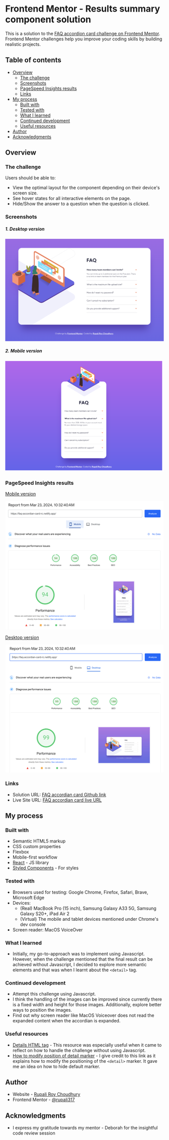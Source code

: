 # Frontend Mentor - Results summary component solution

This is a solution to the [FAQ accordion card challenge on Frontend Mentor](https://www.frontendmentor.io/challenges/faq-accordion-card-XlyjD0Oam). Frontend Mentor challenges help you improve your coding skills by building realistic projects. 

## Table of contents

- [Overview](#overview)
  - [The challenge](#the-challenge)
  - [Screenshots](#screenshots)
  - [PageSpeed Insights results](#pagespeed-insights-results)
  - [Links](#links)
- [My process](#my-process)
  - [Built with](#built-with)
  - [Tested with](#tested-with)
  - [What I learned](#what-i-learned)
  - [Continued development](#continued-development)
  - [Useful resources](#useful-resources)
- [Author](#author)
- [Acknowledgments](#acknowledgments)

## Overview

### The challenge

Users should be able to:

- View the optimal layout for the component depending on their device's screen size.
- See hover states for all interactive elements on the page.
- Hide/Show the answer to a question when the question is clicked.

### Screenshots

##### 1. Desktop version

![FAQ accordian card desktop](./public/images/FAQ-accordian-card-desktop.png)

##### 2. Mobile version

![FAQ accordian card mobile](./public/images/FAQ-accordian-card-mobile.png)

### PageSpeed Insights results

[Mobile version](https://pagespeed.web.dev/analysis/https-faq-accordian-card-rc-netlify-app/624sa3dq6f?form_factor=mobile)

![PageSpeed insights mobile](./public/images/Page-speed-insights-mobile.png)

[Desktop version](https://pagespeed.web.dev/analysis/https-faq-accordian-card-rc-netlify-app/624sa3dq6f?form_factor=desktop)

![PageSpeed insights desktop](./public/images/Page-speed-insights-desktop.png)

### Links

- Solution URL: [FAQ accordian card Github link](https://github.com/rupali317/faq-accordion-card-main)
- Live Site URL: [FAQ accordian card live URL](https://faq-accordian-card-rc.netlify.app/)

## My process

### Built with

- Semantic HTML5 markup
- CSS custom properties
- Flexbox
- Mobile-first workflow
- [React](https://reactjs.org/) - JS library
- [Styled Components](https://styled-components.com/) - For styles

### Tested with

- Browsers used for testing: Google Chrome, Firefox, Safari, Brave, Microsoft Edge
- Devices:
  - (Real) MacBook Pro (15 inch), Samsung Galaxy A33 5G, Samsung Galaxy S20+, iPad Air 2
  - (Virtual) The mobile and tablet devices mentioned under Chrome's dev console
- Screen reader: MacOS VoiceOver

### What I learned

- Initially, my go-to-approach was to implement using Javascript. However, when the challenge mentioned that the final result can be achieved without Javascript, I decided to explore more semantic elements and that was when I learnt about the `<detail>` tag.

### Continued development

- Attempt this challenge using Javascript.
- I think the handling of the images can be improved since currently there is a fixed width and height for those images. Additionally, explore better ways to position the images.
- Find out why screen reader like MacOS Voiceover does not read the expanded content when the accordian is expanded.

### Useful resources

- [Details HTML tag](https://developer.mozilla.org/en-US/docs/Web/HTML/Element/details) - This resource was especially useful when it came to reflect on how to handle the challenge without using Javascript.
- [How to modify position of detail marker](https://stackoverflow.com/questions/56758098/how-to-position-detail-marker-to-come-after-summary) - I give credit to this link as it explains how to modify the positioning of the `<detail>` marker. It gave me an idea on how to hide default marker.

## Author

- Website - [Rupali Roy Choudhury](https://www.linkedin.com/in/rupali-rc/)
- Frontend Mentor - [@rupali317](https://www.frontendmentor.io/profile/rupali317)

## Acknowledgments

- I express my gratitude towards my mentor - Deborah for the insightful code review session
